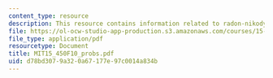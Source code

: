 ```yaml
---
content_type: resource
description: This resource contains information related to radon-nikodym derivative.
file: https://ol-ocw-studio-app-production.s3.amazonaws.com/courses/15-450-analytics-of-finance-fall-2010/d78bd3079a320a67177e97c0014a834b_MIT15_450F10_probs.pdf
file_type: application/pdf
resourcetype: Document
title: MIT15_450F10_probs.pdf
uid: d78bd307-9a32-0a67-177e-97c0014a834b
---
```

